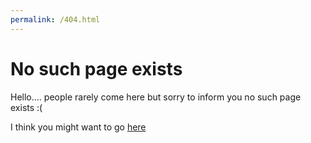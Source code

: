 ```yaml
---
permalink: /404.html
---
```


# No such page exists

Hello.... people rarely come here but sorry to inform you no such page exists :(

I think you might want to go [here](https://nithinnair1.github.io/profile)
